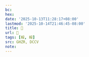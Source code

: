 ```yaml
---
bc:
hex:
date: '2025-10-13T11:28:17+08:00'
lastmod: '2025-10-14T21:46:45-08:00'
title: 󰜖
url: 󰜖
tags: [綏, 綏]
src: GHZR, DCCV
note:
---
```

